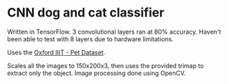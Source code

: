 # CNN dog and cat classifier

Written in TensorFlow. 3 convolutional layers ran at 80% accuracy. Haven't been able to test with 8 layers due to hardware limitations.

Uses the [Oxford IIIT - Pet Dataset](http://www.robots.ox.ac.uk/~vgg/data/pets/).

Scales all the images to 150x200x3, then uses the provided trimap to extract only the object. Image processing done using OpenCV.
